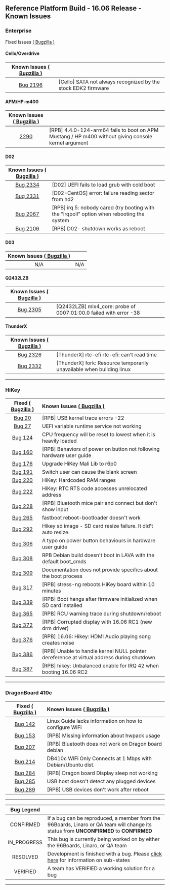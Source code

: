 ## Reference Platform Build - 16.06 Release - Known Issues

### Enterprise

Fixed Issues
<a href="https://bugs.linaro.org/buglist.cgi?bug_status=RESOLVED&bug_status=VERIFIED&component=Enterprise&list_id=10084&product=Reference%20Platforms&query_format=advanced&version=16.06" target="_blank">( Bugzilla )</a>

#### Cello/Overdrive

| Known Issues  <a href="https://bugs.linaro.org/buglist.cgi?bug_status=UNCONFIRMED&bug_status=CONFIRMED&bug_status=IN_PROGRESS&component=Enterprise&list_id=10083&product=Reference%20Platforms&query_format=advanced&rep_platform=Cello&rep_platform=Overdrive&resolution=---&target_milestone=16.06" target="_blank">( Bugzilla )</a> |  |
|:-----:|:-----|
|[Bug 2196](https://bugs.linaro.org/show_bug.cgi?id=2196)| [Cello] SATA not always recognized by the stock EDK2 firmware |

#### APM/HP-m400

|  Known Issues  <a href="https://bugs.linaro.org/buglist.cgi?bug_status=UNCONFIRMED&bug_status=CONFIRMED&bug_status=IN_PROGRESS&component=Enterprise&list_id=10077&product=Reference%20Platforms&query_format=advanced&rep_platform=APM%20Mustang&rep_platform=HP-m400&target_milestone=16.06" target="_blank">( Bugzilla )</a>   |  |
|:-----:|:-----|
|[2290](https://bugs.linaro.org/show_bug.cgi?id=2290)| [RPB] 4.4.0-124-arm64 fails to boot on APM Mustang / HP m400 without giving console kernel argument |

#### D02

|  Known Issues  <a href="https://bugs.linaro.org/buglist.cgi?bug_status=UNCONFIRMED&bug_status=CONFIRMED&bug_status=IN_PROGRESS&component=Enterprise&list_id=10078&product=Reference%20Platforms&query_format=advanced&rep_platform=D02&target_milestone=16.06" target="_blank">( Bugzilla )</a>  |  |
|:-----:|:-----|
|[Bug 2334](https://bugs.linaro.org/show_bug.cgi?id=2334)| [D02] UEFI fails to load grub with cold boot |
|[Bug 2331](https://bugs.linaro.org/show_bug.cgi?id=2331)| [D02-CentOS] error: failure reading sector from hd2 |
|[Bug 2067](https://bugs.linaro.org/show_bug.cgi?id=2067)| 	[RPB] irq 5: nobody cared (try booting with the "irqpoll" option when rebooting the system |
|[Bug 2106](https://bugs.linaro.org/show_bug.cgi?id=2106)| [RPB] D02- shutdown works as reboot |

#### D03

| Known Issues  <a href="https://bugs.linaro.org/buglist.cgi?bug_status=UNCONFIRMED&bug_status=CONFIRMED&bug_status=IN_PROGRESS&component=Enterprise&list_id=10079&product=Reference%20Platforms&query_format=advanced&rep_platform=D03&target_milestone=16.06" target="_blank">( Bugzilla )</a> |  |
|:-----:|:-----|
| N/A | N/A |

#### Q2432LZB

| Known Issues  <a href="https://bugs.linaro.org/buglist.cgi?bug_status=UNCONFIRMED&bug_status=CONFIRMED&bug_status=IN_PROGRESS&component=Enterprise&list_id=10080&product=Reference%20Platforms&query_format=advanced&rep_platform=Q2432LZB&target_milestone=16.06" target="_blank">( Bugzilla )</a> |  |
|:-----:|:-----|
|[Bug 2305](https://bugs.linaro.org/show_bug.cgi?id=2305)| [Q2432LZB] mlx4_core: probe of 0007:01:00.0 failed with error -38 |

#### ThunderX

| Known Issues  <a href="https://bugs.linaro.org/buglist.cgi?bug_status=UNCONFIRMED&bug_status=CONFIRMED&bug_status=IN_PROGRESS&component=Enterprise&list_id=10081&product=Reference%20Platforms&query_format=advanced&rep_platform=ThunderX&target_milestone=16.06" target="_blank">( Bugzilla )</a> |  |
|:-----:|:-----|
|[Bug 2326](https://bugs.linaro.org/show_bug.cgi?id=2326)| [ThunderX] rtc-efi rtc-efi: can't read time |
|[Bug 2332](https://bugs.linaro.org/show_bug.cgi?id=2332)| [ThunderX] fork: Resource temporarily unavailable when building linux |




***

### HiKey

| Fixed <a href="https://bugs.96boards.org/buglist.cgi?bug_status=RESOLVED&bug_status=VERIFIED&classification=Consumer%20Edition%20Boards&list_id=1613&product=HiKey&query_format=advanced&target_milestone=Reference%20Software%20Platform%20-%2016.06" target="_blank">( Bugzilla )</a> | Known Issues  <a href="https://bugs.96boards.org/buglist.cgi?bug_status=UNCONFIRMED&bug_status=CONFIRMED&bug_status=IN_PROGRESS&classification=Consumer%20Edition%20Boards&known_name=HiKey%20RPB%2016.06&list_id=2378&product=HiKey&query_based_on=HiKey%20RPB%2016.06&query_format=advanced&target_milestone=Reference%20Software%20Platform%20-%2016.06">( Bugzilla )</a>   |
|:-----:|:-----|
|[Bug 20](https://bugs.96boards.org/show_bug.cgi?id=20)| [RPB] USB kernel trace errors -22 |
|[Bug 27](https://bugs.96boards.org/show_bug.cgi?id=27)| UEFI variable runtime service not working |
|[Bug 124](https://bugs.96boards.org/show_bug.cgi?id=124)| CPU frequency will be reset to lowest when it is heavily loaded |
|[Bug 160](https://bugs.96boards.org/show_bug.cgi?id=160)| [RPB] Behaviors of power on button not following hardware user guide |
|[Bug 176](https://bugs.96boards.org/show_bug.cgi?id=176)| Upgrade HiKey Mali Lib to r6p0 |
|[Bug 191](https://bugs.96boards.org/show_bug.cgi?id=191)| 	Switch user can cause the blank screen |
|[Bug 220](https://bugs.96boards.org/show_bug.cgi?id=220)| HiKey: Hardcoded RAM ranges |
|[Bug 222](https://bugs.96boards.org/show_bug.cgi?id=222)| HiKey: RTC RTS code accesses unrelocated address |
|[Bug 228](https://bugs.96boards.org/show_bug.cgi?id=228)| 	[RPB] Bluetooth mice pair and connect but don't show input |
|[Bug 265](https://bugs.96boards.org/show_bug.cgi?id=265)| fastboot reboot-bootloader doesn't work |
|[Bug 292](https://bugs.96boards.org/show_bug.cgi?id=292)| Hikey sd image - SD card resize failure. It did't auto resize. |
|[Bug 306](https://bugs.96boards.org/show_bug.cgi?id=306)| A typo on power button behaviours in hardware user guide |
|[Bug 308](https://bugs.96boards.org/show_bug.cgi?id=308)| RPB Debian build doesn't boot in LAVA with the default boot_cmds |
|[Bug 309](https://bugs.96boards.org/show_bug.cgi?id=309)| Documentation does not provide specifics about the boot process |
|[Bug 317](https://bugs.96boards.org/show_bug.cgi?id=317)| [RPB] stress-ng reboots HiKey board within 10 minutes |
|[Bug 339](https://bugs.96boards.org/show_bug.cgi?id=339)| [RPB] Boot hangs after firmware initialized when SD card installed |
|[Bug 365](https://bugs.96boards.org/show_bug.cgi?id=365)| [RPB] RCU warning trace during shutdown/reboot	 |
|[Bug 372](https://bugs.96boards.org/show_bug.cgi?id=372)| [RPB] Corrupted display with 16.06 RC1 (new drm driver) |
|[Bug 376](https://bugs.96boards.org/show_bug.cgi?id=376)| [RPB] 16.06: Hikey: HDMI Audio playing song creates noise |
|[Bug 386](https://bugs.96boards.org/show_bug.cgi?id=386)| [RPB] Unable to handle kernel NULL pointer dereference at virtual address during shutdown |
|[Bug 387](https://bugs.96boards.org/show_bug.cgi?id=387)| [RPB] hikey: Unbalanced enable for IRQ 42 when booting 16.06 RC2 |

***

### DragonBoard 410c

| Fixed <a href="https://bugs.96boards.org/buglist.cgi?bug_status=RESOLVED&bug_status=VERIFIED&classification=Consumer%20Edition%20Boards&component=Android&component=Bootloader%20%2F%20Firmware&component=Documentation&component=Kernel&component=OpenEmbedded%20%2F%20Yocto&component=Tools%20%2F%20Installer&component=Ubuntu%20%2F%20Debian&list_id=1623&product=Dragonboard%20410c&query_format=advanced&resolution=---&resolution=FIXED&resolution=INVALID&resolution=WONTFIX&resolution=WORKSFORME&resolution=NON%20REPRODUCIBLE&version=RPB%2016.06" target="_blank">( Bugzilla )</a> | Known Issues <a href="https://bugs.96boards.org/buglist.cgi?bug_status=UNCONFIRMED&bug_status=CONFIRMED&bug_status=IN_PROGRESS&classification=Consumer%20Edition%20Boards&component=Bootloader%20%2F%20Firmware&component=Documentation&component=Kernel&component=OpenEmbedded%20%2F%20Yocto&component=Tools%20%2F%20Installer&component=Ubuntu%20%2F%20Debian&known_name=HiKey%20RPB%2016.06&list_id=2465&product=Dragonboard%20410c&query_based_on=HiKey%20RPB%2016.06&query_format=advanced&target_milestone=Reference%20Software%20Platform%20-%2016.06" target="_blank">( Bugzilla )</a> |
|:-------:|:---------|
| [Bug 142](https://bugs.96boards.org/show_bug.cgi?id=142) |	Linux Guide lacks information on how to configure WiFi  |
| [Bug 153](https://bugs.96boards.org/show_bug.cgi?id=153) | [RPB] Missing information about hwpack usage |
| [Bug 207](https://bugs.96boards.org/show_bug.cgi?id=207) | 	[RPB] Bluetooth does not work on Dragon board debian |
| [Bug 214](https://bugs.96boards.org/show_bug.cgi?id=214) | 	DB410c WiFi Only Connects at 1 Mbps with Debian/Ubuntu dist. |
| [Bug 284](https://bugs.96boards.org/show_bug.cgi?id=284) | 	[RPB] Dragon board Display sleep not working	 |
| [Bug 285](https://bugs.96boards.org/show_bug.cgi?id=285) | USB host doesn't detect any plugged devices |
| [Bug 289](https://bugs.96boards.org/show_bug.cgi?id=289) | [RPB] USB devices don't work after reboot |

***



| Bug Legend   |        |
|:-----:|:-------|
| CONFIRMED      | If a bug can be reproduced, a member from the 96Boards, Linaro or QA team will change its status from **UNCONFIRMED** to **CONFIRMED** |
| IN_PROGRESS    |  This bug is currently being worked on by either the 96Boards, Linaro, or QA team    |
|   RESOLVED  | Development is finished with a bug. Please [click here](https://wiki.documentfoundation.org/QA/Bugzilla/Fields/Status/RESOLVED) for information on sub-states  |
| VERIFIED | A team has VERIFIED a working solution for a bug |

***
